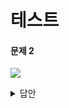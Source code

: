 # 테스트



#### 문제 2

![](https://i.imgur.com/faUEbyk.png)

<details>

<summary>답안 </summary>

\[!note]+ ![](https://i.imgur.com/tDzr4Ou.png)



</details>











